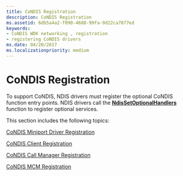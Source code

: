 ```yaml
---
title: CoNDIS Registration
description: CoNDIS Registration
ms.assetid: 6db5a4a2-f090-4688-99fa-9d22ca7077ed
keywords:
- CoNDIS WDK networking , registration
- registering CoNDIS drivers
ms.date: 04/20/2017
ms.localizationpriority: medium
---
```


# CoNDIS Registration





To support CoNDIS, NDIS drivers must register the optional CoNDIS function entry points. NDIS drivers call the [**NdisSetOptionalHandlers**](https://docs.microsoft.com/windows-hardware/drivers/ddi/content/ndis/nf-ndis-ndissetoptionalhandlers) function to register optional services.

This section includes the following topics:

[CoNDIS Miniport Driver Registration](condis-miniport-driver-registration.md)

[CoNDIS Client Registration](condis-client-registration.md)

[CoNDIS Call Manager Registration](condis-call-manager-registration.md)

[CoNDIS MCM Registration](condis-mcm-registration.md)

 

 





